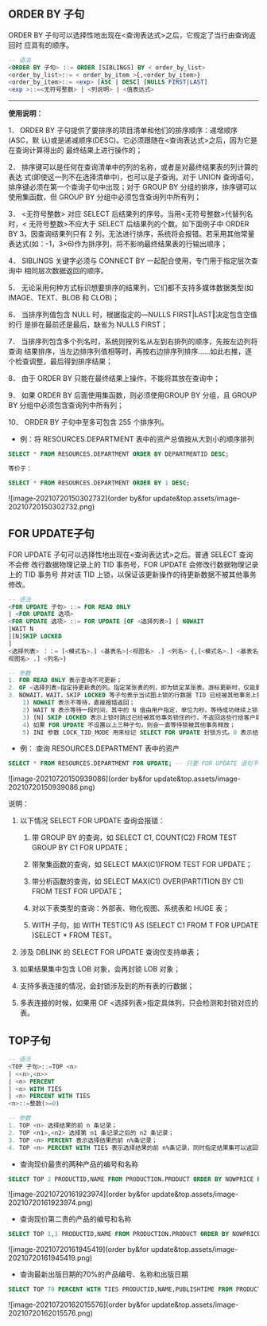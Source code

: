 ## ORDER BY 子句

ORDER BY 子句可以选择性地出现在<查询表达式>之后，它规定了当行由查询返回时 应具有的顺序。

```sql
-- 语法
<ORDER BY 子句> ::= ORDER [SIBLINGS] BY < order_by_list>
<order_by_list>::= < order_by_item >{,<order_by_item>}
<order_by_item>::= <exp> [ASC | DESC] [NULLS FIRST|LAST]
<exp >::=<无符号整数> | <列说明> | <值表达式>
```

****

**使用说明：**

1． ORDER BY 子句提供了要排序的项目清单和他们的排序顺序：递增顺序(ASC，默 认)或是递减顺序(DESC)。它必须跟随在<查询表达式>之后，因为它是在查询计算得出的 最终结果上进行操作的； 

2． 排序键可以是任何在查询清单中的列的名称，或者是对最终结果表的列计算的表达 式(即使这一列不在选择清单中)，也可以是子查询。对于 UNION 查询语句，排序键必须在第一个查询子句中出现；对于 GROUP BY 分组的排序，排序键可以使用集函数，但 GROUP BY 分组中必须包含查询列中所有列； 

3． <无符号整数> 对应 SELECT 后结果列的序号。当用<无符号整数>代替列名时，< 无符号整数>不应大于 SELECT 后结果列的个数。如下面例子中 ORDER BY 3，因查询结果列只有 2 列，无法进行排序，系统将会报错。若采用其他常量表达式(如：-1，3×6)作为排序列，将不影响最终结果表的行输出顺序； 

4． SIBLINGS 关键字必须与 CONNECT BY 一起配合使用，专门用于指定层次查询中 相同层次数据返回的顺序。

5． 无论采用何种方式标识想要排序的结果列，它们都不支持多媒体数据类型(如 IMAGE、TEXT、BLOB 和 CLOB)； 

6． 当排序列值包含 NULL 时，根据指定的―NULLS FIRST|LAST‖决定包含空值的行 是排在最前还是最后，缺省为 NULLS FIRST； 

7． 当排序列包含多个列名时，系统则按列名从左到右排列的顺序，先按左边列将查询 结果排序，当左边排序列值相等时，再按右边排序列排序……如此右推，逐个检查调整，最后得到排序结果； 

8． 由于 ORDER BY 只能在最终结果上操作，不能将其放在查询中； 

9． 如果 ORDER BY 后面使用集函数，则必须使用GROUP BY 分组，且 GROUP BY 分组中必须包含查询列中所有列； 

10． ORDER BY 子句中至多可包含 255 个排序列。

- 例：将 RESOURCES.DEPARTMENT 表中的资产总值按从大到小的顺序排列

```sql
SELECT * FROM RESOURCES.DEPARTMENT ORDER BY DEPARTMENTID DESC;

等价于：

SELECT * FROM RESOURCES.DEPARTMENT ORDER BY 1 DESC;
```

![image-20210720150302732](order by&for update&top.assets/image-20210720150302732.png)



## FOR UPDATE子句

FOR UPDATE 子句可以选择性地出现在<查询表达式>之后。普通 SELECT 查询不会修 改行数据物理记录上的 TID 事务号，FOR UPDATE 会修改行数据物理记录上的 TID 事务号 并对该 TID 上锁，以保证该更新操作的待更新数据不被其他事务修改。

```sql
-- 语法
<FOR UPDATE 子句> ::= FOR READ ONLY
| <FOR UPDATE 选项>
<FOR UPDATE 选项> ::= FOR UPDATE [OF <选择列表>] [ NOWAIT
|WAIT N
|[N]SKIP LOCKED
]
<选择列表> ：：= [<模式名>.] <基表名>|<视图名> .] <列名> {,[<模式名>.] <基表名>|<
视图名> .] <列名>}

-- 参数
1. FOR READ ONLY 表示查询不可更新；
2. OF <选择列表>指定待更新表的列。指定某张表的列，即为锁定某张表。游标更新时，仅能更新指定的列；
3. NOWAIT，WAIT，SKIP LOCKED 等子句表示当试图上锁的行数据 TID 已经被其他事务上锁的处理方式：
	1) NOWAIT 表示不等待，直接报错返回；
	2) WAIT N 表示等待一段时间，其中的 N 值由用户指定，单位为秒。等待成功继续上锁，失败则报错返回。WAIT 的指定值必须大于 0，如果设置 0 自动转成NOWAIT 方式；
	3) [N] SKIP LOCKED 表示上锁时跳过已经被其他事务锁住的行，不返回这些行给客户端。N 是整数，为 DM 特有的语法，表示当取得了 N 条数据后，便不再取数据了，直接返回 N 条结果；
	4) 如果 FOR UPDATE 不设置以上三种子句，则会一直等待锁被其他事务释放；
	5) INI 参数 LOCK_TID_MODE 用来标记 SELECT FOR UPDATE 封锁方式。0 表示结果集小于 100 行时，直接封锁 TID，超过 100 行升级为表锁。1 表示不升级表锁，一律使用 TID 锁。默认为 1。
```

- 例： 查询 RESOURCES.DEPARTMENT 表中的资产

```sql
SELECT * FROM RESOURCES.DEPARTMENT FOR UPDATE; -- 只要 FOR UPDATE 语句不提交，其他会话就不能修改此结果集。
```

![image-20210720150939086](order by&for update&top.assets/image-20210720150939086.png)

说明： 

1. 以下情况 SELECT FOR UPDATE 查询会报错： 

   1) 带 GROUP BY 的查询，如 SELECT C1, COUNT(C2) FROM TEST GROUP BY C1 FOR UPDATE； 

   2) 带聚集函数的查询，如 SELECT MAX(C1)FROM TEST FOR UPDATE； 

   3) 带分析函数的查询，如 SELECT MAX(C1) OVER(PARTITION BY C1) FROM TEST FOR UPDATE； 

   4) 对以下表类型的查询：外部表、物化视图、系统表和 HUGE 表； 

   5) WITH 子句，如 WITH TEST(C1) AS (SELECT C1 FROM T FOR UPDATE )SELECT * FROM TEST。

2.  涉及 DBLINK 的 SELECT FOR UPDATE 查询仅支持单表； 

3. 如果结果集中包含 LOB 对象，会再封锁 LOB 对象； 

4. 支持多表连接的情况，会封锁涉及到的所有表的行数据； 

5. 多表连接的时候，如果用 OF <选择列表>指定具体列，只会检测和封锁对应的表。



## TOP子句

 ```sql
 -- 语法
 <TOP 子句>::=TOP <n>
 | <<n>,<n>>
 | <n> PERCENT
 | <n> WITH TIES
 | <n> PERCENT WITH TIES
 <n>::=整数(>=0)
 
 -- 参数
 1. TOP <n> 选择结果的前 n 条记录；
 2. TOP <n1>,<n2> 选择第 n1 条记录之后的 n2 条记录；
 3. TOP <n> PERCENT 表示选择结果的前 n%条记录；
 4. TOP <n> PERCENT WITH TIES 表示选择结果的前 n%条记录，同时指定结果集可以返回额外的行。额外的行是指与最后一行以相同的排序键排序的所有行。WITH TIES必须与 ORDER BY 子句同时出现，如果没有 ORDER BY 子句，则忽略 WITH TIES。
 ```

- 查询现价最贵的两种产品的编号和名称

```sql
SELECT TOP 2 PRODUCTID,NAME FROM PRODUCTION.PRODUCT ORDER BY NOWPRICE DESC;
```

![image-20210720161923974](order by&for update&top.assets/image-20210720161923974.png)

- 查询现价第二贵的产品的编号和名称

```sql
SELECT TOP 1,1 PRODUCTID,NAME FROM PRODUCTION.PRODUCT ORDER BY NOWPRICE DESC;
```

![image-20210720161945419](order by&for update&top.assets/image-20210720161945419.png)

- 查询最新出版日期的70%的产品编号、名称和出版日期

```sql
SELECT TOP 70 PERCENT WITH TIES PRODUCTID,NAME,PUBLISHTIME FROM PRODUCTION.PRODUCT ORDER BY PUBLISHTIME DESC;
```

![image-20210720162015576](order by&for update&top.assets/image-20210720162015576.png)

